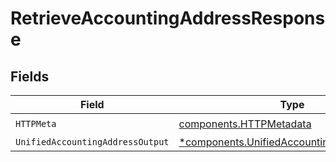 # RetrieveAccountingAddressResponse


## Fields

| Field                                                                                                   | Type                                                                                                    | Required                                                                                                | Description                                                                                             |
| ------------------------------------------------------------------------------------------------------- | ------------------------------------------------------------------------------------------------------- | ------------------------------------------------------------------------------------------------------- | ------------------------------------------------------------------------------------------------------- |
| `HTTPMeta`                                                                                              | [components.HTTPMetadata](../../models/components/httpmetadata.md)                                      | :heavy_check_mark:                                                                                      | N/A                                                                                                     |
| `UnifiedAccountingAddressOutput`                                                                        | [*components.UnifiedAccountingAddressOutput](../../models/components/unifiedaccountingaddressoutput.md) | :heavy_minus_sign:                                                                                      | N/A                                                                                                     |